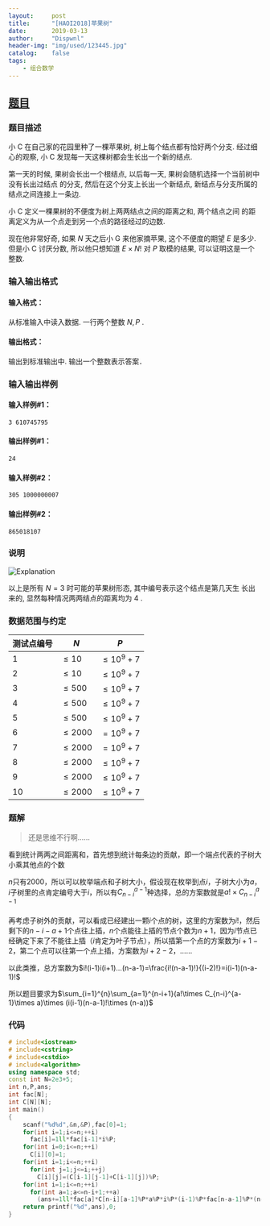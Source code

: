 ```yaml
---
layout:		post
title:		"[HAOI2018]苹果树"
date:		2019-03-13
author:		"Dispwnl"
header-img:	"img/used/123445.jpg"
catalog:	false
tags:
    - 组合数学
---
```


## [题目](https://www.luogu.org/problemnew/show/P4492)

### 题目描述

小 C 在自己家的花园里种了一棵苹果树, 树上每个结点都有恰好两个分支. 经过细心的观察, 小 C 发现每一天这棵树都会生长出一个新的结点.

第一天的时候, 果树会长出一个根结点, 以后每一天, 果树会随机选择一个当前树中没有长出过结点 的分支, 然后在这个分支上长出一个新结点, 新结点与分支所属的结点之间连接上一条边.

小 C 定义一棵果树的不便度为树上两两结点之间的距离之和, 两个结点之间 的距离定义为从一个点走到另一个点的路径经过的边数.

现在他非常好奇, 如果 $N$ 天之后小 G 来他家摘苹果, 这个不便度的期望 $E$ 是多少. 但是小 C 讨厌分数, 所以他只想知道 $E \times N !$ 对 $P$ 取模的结果, 可以证明这是一个整数.

### 输入输出格式

#### 输入格式：

从标准输入中读入数据. 一行两个整数 $N, P$ .

#### 输出格式：

输出到标准输出中. 输出一个整数表示答案．

### 输入输出样例
#### 输入样例#1：

```plain
3 610745795
```

#### 输出样例#1：

```plain
24
```

#### 输入样例#2：

```plain
305 1000000007
```

#### 输出样例#2：

```plain
865018107
```

### 说明

![Explanation](https://cdn.luogu.org/upload/pic/18067.png)

以上是所有 $N = 3$ 时可能的苹果树形态, 其中编号表示这个结点是第几天生 长出来的, 显然每种情况两两结点的距离均为 $4$ .

### 数据范围与约定

| 测试点编号 | $N$          | $P$               |
| ---------- | ------------- | ------------------ |
| $1$          | $\le 10$     | $\le 10^9 + 7$ |
| $2$         | $\le 10$     | $\le 10^9 + 7$ |
| $3$         | $\le 500$   | $\le 10^9 + 7$ |
| $4$         | $\le 500$   | $\le 10^9 + 7$ |
| $5$         | $\le 500$   | $\le 10^9 + 7$ |
| $6$         | $\le 2000$ | $= 10^9 + 7$   |
| $7$         | $\le 2000$ | $= 10^9 + 7$   |
| $8$         | $\le 2000$ | $\le 10^9 + 7$ |
| $9$         | $\le 2000$ | $\le 10^9 + 7$ |
| $10$       | $\le 2000$ | $\le 10^9 + 7$ |

### 题解

> 还是思维不行啊……

看到统计两两之间距离和，首先想到统计每条边的贡献，即一个端点代表的子树大小乘其他点的个数

$n​$只有$2000​$，所以可以枚举端点和子树大小，假设现在枚举到点$i​$，子树大小为$a​$，$i​$子树里的点肯定编号大于$i​$，所以有$C_{n-i}^{a-1}​$种选择，总的方案数就是$a!\times C_{n-i}^{a-1}​$

再考虑子树外的贡献，可以看成已经建出一颗$i​$个点的树，这里的方案数为$i!​$，然后剩下的$n-i-a+1​$个点往上插，$n​$个点能往上插的节点个数为$n+1​$，因为$i​$节点已经确定下来了不能往上插（$i​$肯定为叶子节点），所以插第一个点的方案数为$i+1-2​$，第二个点可以往第一个点上插，方案数为$i+2-2​$，……

以此类推，总方案数为$i!(i-1)i(i+1)…(n-a-1)=\frac{i!(n-a-1)!}{(i-2)!}=i(i-1)(n-a-1)!​$

所以题目要求为$\sum_{i=1}^{n}\sum_{a=1}^{n-i+1}(a!\times C_{n-i}^{a-1}\times a)\times (i(i-1)(n-a-1)!\times (n-a))$

### 代码

```c++
# include<iostream>
# include<cstring>
# include<cstdio>
# include<algorithm>
using namespace std;
const int N=2e3+5;
int n,P,ans;
int fac[N];
int C[N][N];
int main()
{
	scanf("%d%d",&n,&P),fac[0]=1;
	for(int i=1;i<=n;++i)
	  fac[i]=1ll*fac[i-1]*i%P;
	for(int i=0;i<=n;++i)
	  C[i][0]=1;
	for(int i=1;i<=n;++i)
	  for(int j=1;j<=i;++j)
	    C[i][j]=(C[i-1][j-1]+C[i-1][j])%P;
	for(int i=1;i<=n;++i)
	  for(int a=1;a<=n-i+1;++a)
	    (ans+=1ll*fac[a]*C[n-i][a-1]%P*a%P*i%P*(i-1)%P*fac[n-a-1]%P*(n-a)%P)%=P;
	return printf("%d",ans),0;
}
```


